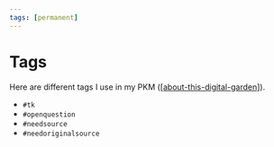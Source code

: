 ```yaml
---
tags: [permanent]
---
```


# Tags

Here are different tags I use in my PKM ([[about-this-digital-garden]]).

- `#tk`
- `#openquestion`
- `#needsource`
- `#needoriginalsource`

[//begin]: # "Autogenerated link references for markdown compatibility"
[about-this-digital-garden]: ../5-index/about-this-digital-garden "About This Digital Garden"
[//end]: # "Autogenerated link references"